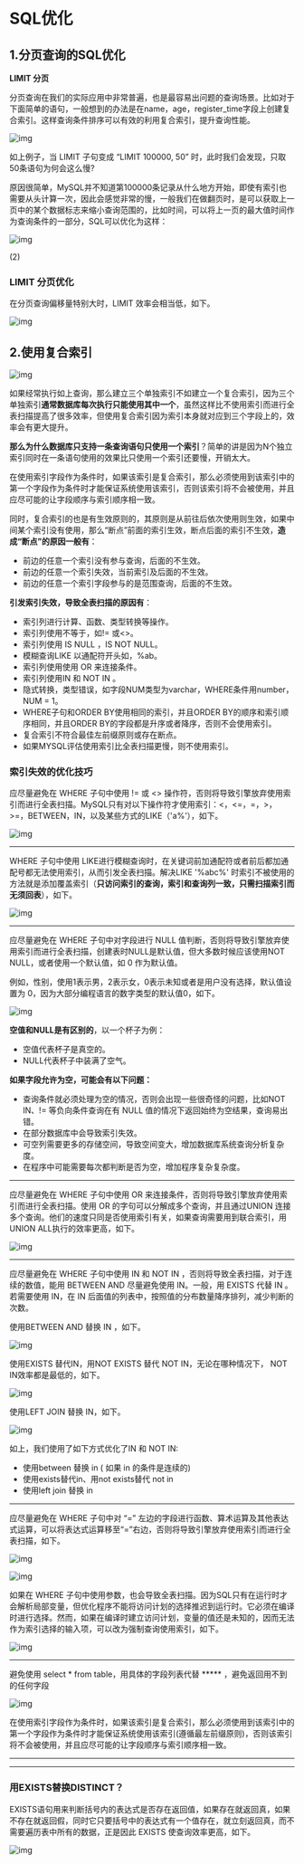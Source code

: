 # SQL优化

## 1.分页查询的SQL优化

**LIMIT 分页**

分页查询在我们的实际应用中非常普遍，也是最容易出问题的查询场景。比如对于下面简单的语句，一般想到的办法是在name，age，register_time字段上创建复合索引。这样查询条件排序可以有效的利用复合索引，提升查询性能。

![img](http://192.168.0.28/znsd/3_database/1_mysql/assets/mysql-18.jpg)

如上例子，当 LIMIT 子句变成 “LIMIT 100000, 50” 时，此时我们会发现，只取50条语句为何会这么慢?

原因很简单，MySQL并不知道第100000条记录从什么地方开始，即使有索引也需要从头计算一次，因此会感觉非常的慢，一般我们在做翻页时，是可以获取上一页中的某个数据标志来缩小查询范围的，比如时间，可以将上一页的最大值时间作为查询条件的一部分，SQL可以优化为这样：

![img](http://192.168.0.28/znsd/3_database/1_mysql/assets/mysql-19.jpg)

(2)

### **LIMIT 分页优化**

在分页查询偏移量特别大时，LIMIT 效率会相当低，如下。

![img](http://192.168.0.28/znsd/3_database/1_mysql/assets/mysql-38.jpg)

## 2.**使用复合索引**

![img](http://192.168.0.28/znsd/3_database/1_mysql/assets/mysql-20.jpg)

如果经常执行如上查询，那么建立三个单独索引不如建立一个复合索引，因为三个单独索引**通常数据库每次执行只能使用其中一个**，虽然这样比不使用索引而进行全表扫描提高了很多效率，但使用复合索引因为索引本身就对应到三个字段上的，效率会有更大提升。

**那么为什么数据库只支持一条查询语句只使用一个索引**？简单的讲是因为N个独立索引同时在一条语句使用的效果比只使用一个索引还要慢，开销太大。

在使用索引字段作为条件时，如果该索引是复合索引，那么必须使用到该索引中的第一个字段作为条件时才能保证系统使用该索引，否则该索引将不会被使用，并且应尽可能的让字段顺序与索引顺序相一致。

同时，复合索引的也是有生效原则的，其原则是从前往后依次使用则生效，如果中间某个索引没有使用，那么“断点”前面的索引生效，断点后面的索引不生效，**造成“断点”的原因一般有**：

- 前边的任意一个索引没有参与查询，后面的不生效。
- 前边的任意一个索引失效，当前索引及后面的不生效。
- 前边的任意一个索引字段参与的是范围查询，后面的不生效。

 

**引发索引失效，导致全表扫描的原因有**：

- 索引列进行计算、函数、类型转换等操作。
- 索引列使用不等于，如!= 或<>。
- 索引列使用 IS NULL ，IS NOT NULL。
- 模糊查询LIKE 以通配符开头如，%ab。
- 索引列使用使用 OR 来连接条件。
- 索引列使用IN 和 NOT IN 。
- 隐式转换，类型错误，如字段NUM类型为varchar，WHERE条件用number，NUM = 1。
- WHERE子句和ORDER BY使用相同的索引，并且ORDER BY的顺序和索引顺序相同，并且ORDER BY的字段都是升序或者降序，否则不会使用索引。
- 复合索引不符合最佳左前缀原则或存在断点。
- 如果MYSQL评估使用索引比全表扫描更慢，则不使用索引。

 

### **索引失效的优化技巧**

应尽量避免在 WHERE 子句中使用 != 或 <> 操作符，否则将导致引擎放弃使用索引而进行全表扫描。MySQL只有对以下操作符才使用索引：<，<=，=，>，>=，BETWEEN，IN，以及某些方式的LIKE（'a%'），如下。

![img](http://192.168.0.28/znsd/3_database/1_mysql/assets/mysql-25.jpg)

------

WHERE 子句中使用 LIKE进行模糊查询时，在关键词前加通配符或者前后都加通配号都无法使用索引，从而引发全表扫描。解决LIKE '%abc%' 时索引不被使用的方法就是添加覆盖索引（**只访问索引的查询，索引和查询列一致，只需扫描索引而无须回表**），如下。

![img](http://192.168.0.28/znsd/3_database/1_mysql/assets/mysql-26.jpg)

------

应尽量避免在 WHERE 子句中对字段进行 NULL 值判断，否则将导致引擎放弃使用索引而进行全表扫描，创建表时NULL是默认值，但大多数时候应该使用NOT NULL，或者使用一个默认值，如 0 作为默认值。

例如，性别，使用1表示男，2表示女，0表示未知或者是用户没有选择，默认值设置为 0，因为大部分编程语言的数字类型的默认值0，如下。

![img](http://192.168.0.28/znsd/3_database/1_mysql/assets/mysql-27.jpg)

**空值和NULL是有区别的**，以一个杯子为例：

- 空值代表杯子是真空的。
- NULL代表杯子中装满了空气。

**如果字段允许为空，可能会有以下问题：**

- 查询条件就必须处理为空的情况，否则会出现一些很奇怪的问题，比如NOT IN、!= 等负向条件查询在有 NULL 值的情况下返回始终为空结果，查询易出错。
- 在部分数据库中会导致索引失效。
- 可空列需要更多的存储空间，导致空间变大，增加数据库系统查询分析复杂度。
- 在程序中可能需要每次都判断是否为空，增加程序复杂复杂度。

------

应尽量避免在 WHERE 子句中使用 OR 来连接条件，否则将导致引擎放弃使用索引而进行全表扫描。使用 OR 的字句可以分解成多个查询，并且通过UNION 连接多个查询。他们的速度只同是否使用索引有关，如果查询需要用到联合索引，用UNION ALL执行的效率更高，如下。

![img](http://192.168.0.28/znsd/3_database/1_mysql/assets/mysql-28.jpg)

------

应尽量避免在 WHERE 子句中使用 IN 和 NOT IN ，否则将导致全表扫描，对于连续的数值，能用 BETWEEN AND 尽量避免使用 IN。一般，用 EXISTS 代替 IN 。若需要使用 IN，在 IN 后面值的列表中，按照值的分布数量降序排列，减少判断的次数。

使用BETWEEN AND 替换 IN ，如下。

![img](http://192.168.0.28/znsd/3_database/1_mysql/assets/mysql-29.jpg)

使用EXISTS 替代IN，用NOT EXISTS 替代 NOT IN，无论在哪种情况下， NOT IN效率都是最低的，如下。

![img](http://192.168.0.28/znsd/3_database/1_mysql/assets/mysql-30.jpg)

使用LEFT JOIN 替换 IN，如下。

![img](http://192.168.0.28/znsd/3_database/1_mysql/assets/mysql-31.jpg)

如上，我们使用了如下方式优化了IN 和 NOT IN:

- 使用between 替换 in ( 如果 in 的条件是连续的)
- 使用exists替代in、用not exists替代 not in
- 使用left join 替换 in

------

应尽量避免在 WHERE 子句中对 “=” 左边的字段进行函数、算术运算及其他表达式运算，可以将表达式运算移至“=”右边，否则将导致引擎放弃使用索引而进行全表扫描，如下。

![img](http://192.168.0.28/znsd/3_database/1_mysql/assets/mysql-32.jpg)

![img](http://192.168.0.28/znsd/3_database/1_mysql/assets/mysql-33.jpg)

 

如果在 WHERE 子句中使用参数，也会导致全表扫描。因为SQL只有在运行时才会解析局部变量，但优化程序不能将访问计划的选择推迟到运行时。它必须在编译时进行选择。然而，如果在编译时建立访问计划，变量的值还是未知的，因而无法作为索引选择的输入项，可以改为强制查询使用索引，如下。

![img](http://192.168.0.28/znsd/3_database/1_mysql/assets/mysql-34.jpg)

 

------

避免使用 select * from table，用具体的字段列表代替 ***** ，避免返回用不到的任何字段

![img](http://192.168.0.28/znsd/3_database/1_mysql/assets/mysql-37.jpg)

 

在使用索引字段作为条件时，如果该索引是复合索引，那么必须使用到该索引中的第一个字段作为条件时才能保证系统使用该索引(遵循最左前缀原则)，否则该索引将不会被使用，并且应尽可能的让字段顺序与索引顺序相一致。

------

------

### **用EXISTS替换DISTINCT**？

EXISTS语句用来判断括号内的表达式是否存在返回值，如果存在就返回真，如果不存在就返回假，同时它只要括号中的表达式有一个值存在，就立刻返回真，而不需要遍历表中所有的数据，正是因此 EXISTS 使查询效率更高，如下。

![img](http://192.168.0.28/znsd/3_database/1_mysql/assets/mysql-36.jpg)

 
